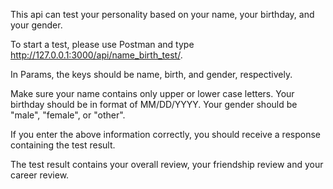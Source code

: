 This api can test your personality based on your name, your birthday, and your gender.

To start a test, please use Postman and type http://127.0.0.1:3000/api/name_birth_test/.

In Params, the keys should be name, birth, and gender, respectively.

Make sure your name contains only upper or lower case letters. Your birthday should be in format of MM/DD/YYYY. Your gender should be "male", "female", or "other".

If you enter the above information correctly, you should receive a response containing the test result.

The test result contains your overall review, your friendship review and your career review.